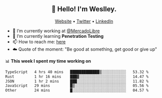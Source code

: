 <h2 align="center">👋 Hello! I'm Weslley.</h2>
<p align="center">
  <a href="http://weslleyneri.com.br">Website</a> •
  <a href="https://twitter.com/Weslley_Neri">Twitter</a> •
  <a href="https://www.linkedin.com/in/weslley-neri-3658908b">LinkedIn</a>
</p>


- 🔭 I’m currently working at [@MercadoLibre](https://github.com/mercadolibre)
- 🌱 I’m currently learning **Penetration Testing**
- 📫 How to reach me: [here](mailto:weslley39@gmail.com)
- ☁️ Quote of the moment: "Be good at something, get good or give up"

📊 **This week I spent my time working on**
<!--START_SECTION:waka-->

```txt
TypeScript   4 hrs 40 mins   █████████████▒░░░░░░░░░░░   53.32 %
Rust         1 hr 16 mins    ███▓░░░░░░░░░░░░░░░░░░░░░   14.47 %
JSON         1 hr 2 mins     ███░░░░░░░░░░░░░░░░░░░░░░   11.82 %
JavaScript   29 mins         █▒░░░░░░░░░░░░░░░░░░░░░░░   05.56 %
Other        24 mins         █░░░░░░░░░░░░░░░░░░░░░░░░   04.57 %
```

<!--END_SECTION:waka-->

<!-- Inspired by https://github.com/gruselhaus/gruselhaus -->